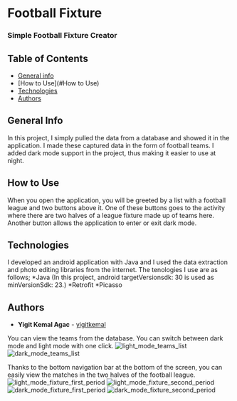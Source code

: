 # Football Fixture
### Simple Football Fixture Creator

## Table of Contents
* [General info](#general-info)
* [How to Use](#How to Use)
* [Technologies](#technologies)
* [Authors](#Authors)

## General Info
In this project, I simply pulled the data from a database and showed it in the application. 
I made these captured data in the form of football teams. I added dark mode support in the project, thus making it easier to use at night.

## How to Use
When you open the application, you will be greeted by a list with a football league and two buttons above it.
One of these buttons goes to the activity where there are two halves of a league fixture made up of teams here.
Another button allows the application to enter or exit dark mode.

## Technologies
I developed an android application with Java and I used the data extraction and photo editing libraries from the internet. The tenologies I use are as follows;
*Java (In this project, android targetVersionsdk: 30 is used as minVersionSdk: 23.) 
*Retrofit
*Picasso

## Authors
* **Yigit Kemal Agac** - [yigitkemal](https://github.com/yigitkemal)


You can view the teams from the database. You can switch between dark mode and light mode with one click.
![light_mode_teams_list](https://thetreemedia.com/wp-content/uploads/2021/05/Screenshot_20210511-142825_football_fixture_app.jpg)
![dark_mode_teams_list](https://thetreemedia.com/wp-content/uploads/2021/05/Screenshot_20210511-142832_football_fixture_app.jpg)

Thanks to the bottom navigation bar at the bottom of the screen, you can easily view the matches in the two halves of the football league.
![light_mode_fixture_first_period](https://thetreemedia.com/wp-content/uploads/2021/05/Screenshot_20210511-142825_football_fixture_app.jpg)
![light_mode_fixture_second_period](https://thetreemedia.com/wp-content/uploads/2021/05/Screenshot_20210511-142914_football_fixture_app.jpg)
![dark_mode_fixture_first_period](https://thetreemedia.com/wp-content/uploads/2021/05/Screenshot_20210511-142945_football_fixture_app.jpg)
![dark_mode_fixture_second_period](https://thetreemedia.com/wp-content/uploads/2021/05/Screenshot_20210511-142957_football_fixture_app.jpg)




